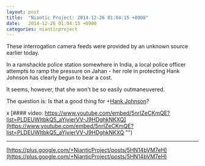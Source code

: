 ```yaml
---
layout: post
title:  "Niantic Project: 2014-12-26 01:04:15 +0900"
date:   2014-12-26 01:04:15 +0900
categories: nianticproject
---
```

These interrogation camera feeds were provided by an unknown source earlier today. 

In a ramshackle police station somewhere in India, a local police officer attempts to ramp the pressure on Jahan - her role in protecting Hank Johnson has clearly begun to bear a cost.

It seems, however, that she won't be so easily outmaneuvered.

The question is: Is that a good thing for +[Hank Johnson](https://plus.google.com/117792105926525258257 "")?

x
[#### video: https://www.youtube.com/embed/5nrIZeCKmQE?list=PLDEUWItbkQ5_aYjvierVV-J9HDghkNKXQ](https://www.youtube.com/embed/5nrIZeCKmQE?list=PLDEUWItbkQ5_aYjvierVV-J9HDghkNKXQ "")
- - -
[https://plus.google.com/+NianticProject/posts/5HN14bVM7eH](https://plus.google.com/+NianticProject/posts/5HN14bVM7eH)
